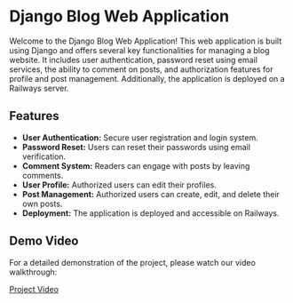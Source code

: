 # Django Blog Web Application

Welcome to the Django Blog Web Application! This web application is built using Django and offers several key functionalities for managing a blog website. It includes user authentication, password reset using email services, the ability to comment on posts, and authorization features for profile and post management. Additionally, the application is deployed on a Railways server.

## Features

- **User Authentication:** Secure user registration and login system.
- **Password Reset:** Users can reset their passwords using email verification.
- **Comment System:** Readers can engage with posts by leaving comments.
- **User Profile:** Authorized users can edit their profiles.
- **Post Management:** Authorized users can create, edit, and delete their own posts.
- **Deployment:** The application is deployed and accessible on Railways.

## Demo Video

For a detailed demonstration of the project, please watch our video walkthrough:

[Project Video](<./BlogApp.mp4>)